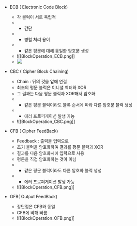 - ECB ( Electronic Code Block)
	- 각 블럭이 서로 독립적
	- + 간단
	- + 병렬 처리 용이
	- - 같은 평문에 대해 동일한 암호문 생성
	- ![[BlockOperation_ECB.png]]
	- <img src = "{{site.baseurl}}/Attached FIles/BlockOperation_ECB.png "/>

- CBC ( Cipher Block Chaining)
	- Chain : 뒤의 것을 앞에 연결
	- 최초의 평문 블럭은 이니셜 벡터와 XOR
	- 그 결과는 다음 평문 블럭과 XOR해서 암호화
	- + 같은 평문 블럭이라도 블록 순서에 따라 다른 암호문 블럭 생성
	- - 에러 프로퍼게이션 발생 가능
	- ![[BlockOperation_CBC.png]]

- CFB ( Cipher FeedBack)
	- Feedback : 출력을 입력으로
	- 초기 블럭을 암호화하여 결과를 평문 블럭과 XOR
	- 결과를 다음 암호화시에 입력으로 사용
	- 평문을 직접 암호화하는 것이 아님
	- + 같은 평문 블럭이라도 다른 암호화 블럭 생성
	- - 에러 프로퍼게이션 발생 가능
	- ![[BlockOperation_CFB.png]]

- OFB( Output FeedBack)
	- 장단점은 CFB와 동일
	- CFB에 비해 빠름
	- ![[BlockOperation_OFB.png]]

